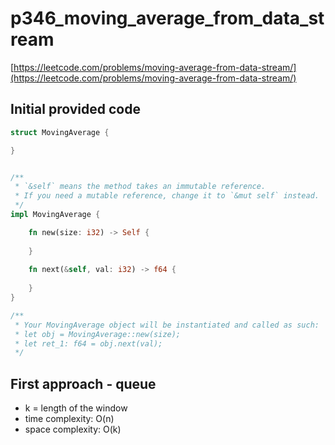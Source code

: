 # p346_moving_average_from_data_stream
[https://leetcode.com/problems/moving-average-from-data-stream/](https://leetcode.com/problems/moving-average-from-data-stream/)

## Initial provided code
```Rust
struct MovingAverage {

}


/** 
 * `&self` means the method takes an immutable reference.
 * If you need a mutable reference, change it to `&mut self` instead.
 */
impl MovingAverage {

    fn new(size: i32) -> Self {
        
    }
    
    fn next(&self, val: i32) -> f64 {
        
    }
}

/**
 * Your MovingAverage object will be instantiated and called as such:
 * let obj = MovingAverage::new(size);
 * let ret_1: f64 = obj.next(val);
 */
```

## First approach - queue

- k = length of the window
- time complexity: O(n)
- space complexity: O(k)
